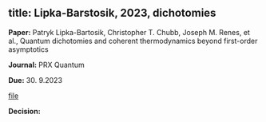 title: Lipka-Barstosik, 2023, dichotomies
---

**Paper:**   Patryk Lipka-Bartosik, Christopher T. Chubb, Joseph M. Renes, et al., Quantum dichotomies and coherent thermodynamics beyond first-order asymptotics
 
**Journal:** PRX Quantum

**Due:** 30. 9.2023

[file](REF_/file.pdf)


**Decision:** 


